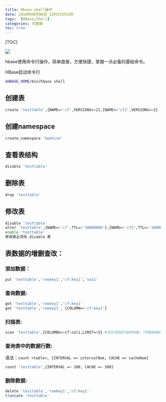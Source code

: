```yaml
---
title: Hbase-shell操作
date: 2018年08月06日 22时15分52秒
tags:  [HBase,Shell]
categories: 大数据
toc: true
---
```


[TOC]

![](http://img.gangtieguo.cn/006tNbRwgy1fu5599pvv8j30y60b0dfw.jpg)

hbase使用命令行操作，简单直接，方便快捷，掌握一点必备的基础命令。

HBase启动命令行

```bash
$HBASE_HOME/bin/hbase shell
```

<!-- more -->

## 创建表

```bash
create 'testtable',{NAME=>'cf',VERSIONS=>2},{NAME=>'cf2',VERSIONS=>2}
```

## 创建namespace

```bash
create_namespace 'beehive'
```



## 查看表结构

```bash
disable 'testtable'
```



## 删除表

```bash
drop 'testtable'
```

## 修改表

```bash
disable 'testtable'
alter 'testtable',{NAME=>'cf',TTL=>'10000000'},{NAME=>'cf2',TTL=>'10000000'}
enable 'testtable'
修改表必须先 disable 表
```

## 表数据的增删查改：

### 添加数据：

```Bash
put 'testtable','rowkey1','cf:key1','val1'
```



### 查询数据:

```bash
get 'testtable','rowkey1','cf:key1'
get 'testtable','rowkey1', {COLUMN=>'cf:key1'}
```



### 扫描表:

```bash
scan 'testtable',{COLUMNS=>cf:col1,LIMIT=>5} #可以添加STARTROW、TIMERANGE和FITLER等高级功能
```

### 查询表中的数据行数:

语法：`count <table>, {INTERVAL => intervalNum, CACHE => cacheNum}`

```Bash
count 'testtable',{INTERVAL => 100, CACHE => 500}
```



### 删除数据:

```bash
delete 'testtable','rowkey1','cf:key1'
truncate 'testtable'
```

